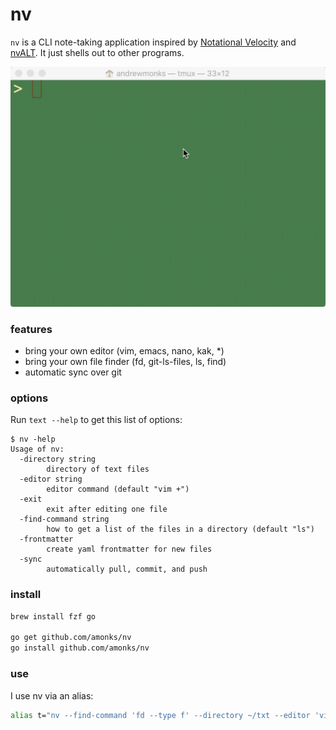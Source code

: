 # nv

`nv` is a CLI note-taking application inspired by [Notational Velocity](http://notational.net) and [nvALT](http://brettterpstra.com/projects/nvalt/). It just shells out to other programs.

![gif](https://raw.githubusercontent.com/amonks/nv/master/demo.gif)

### features

- bring your own editor (vim, emacs, nano, kak, \*)
- bring your own file finder (fd, git-ls-files, ls, find)
- automatic sync over git

### options

Run `text --help` to get this list of options:

```
$ nv -help
Usage of nv:
  -directory string
        directory of text files
  -editor string
        editor command (default "vim +")
  -exit
        exit after editing one file
  -find-command string
        how to get a list of the files in a directory (default "ls")
  -frontmatter
        create yaml frontmatter for new files
  -sync
        automatically pull, commit, and push
```

### install

```bash
brew install fzf go

go get github.com/amonks/nv
go install github.com/amonks/nv
```

### use

I use nv via an alias:

```bash
alias t="nv --find-command 'fd --type f' --directory ~/txt --editor 'vim +' --frontmatter --sync"
```
